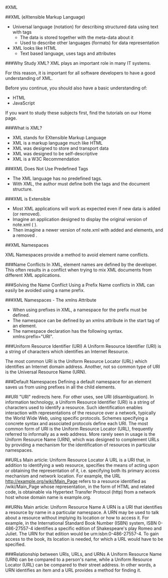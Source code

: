 #XML

##XML (eXtensible Markup Language)
* Universal language (notation) for describing structured data using text with tags
  * The data is stored together with the meta-data about it
  * Used to describe other languages (formats) for data representation
* XML looks like HTML
  * Text based language, uses tags and attributes
  
###Why Study XML?
XML plays an important role in many IT systems.

For this reason, it is important for all software developers to have a good understanding of XML.

Before you continue, you should also have a basic understanding of:

 * HTML
 * JavaScript

If you want to study these subjects first, find the tutorials on our Home page.

###What is XML?
 * XML stands for EXtensible Markup Language
 * XML is a markup language much like HTML
 * XML was designed to store and transport data
 * XML was designed to be self-descriptive
 * XML is a W3C Recommendation

###XML Does Not Use Predefined Tags
 * The XML language has no predefined tags.
 * With XML, the author must define both the tags and the document structure.

###XML is Extensible
 * Most XML applications will work as expected even if new data is added (or removed).
 * Imagine an application designed to display the original version of note.xml (<to> <from> <heading> <data>).
 * Then imagine a newer version of note.xml with added <date> and <hour> elements, and a removed <heading>.

##XML Namespaces

XML Namespaces provide a method to avoid element name conflicts.

###Name Conflicts
In XML, element names are defined by the developer. This often results in a conflict when trying to mix XML documents from different XML applications.

###Solving the Name Conflict Using a Prefix
Name conflicts in XML can easily be avoided using a name prefix.

###XML Namespaces - The xmlns Attribute
 * When using prefixes in XML, a namespace for the prefix must be defined.
 * The namespace can be defined by an xmlns attribute in the start tag of an element.
 * The namespace declaration has the following syntax. xmlns:prefix="URI".
 
###Uniform Resource Identifier (URI)
A Uniform Resource Identifier (URI) is a string of characters which identifies an Internet Resource.

The most common URI is the Uniform Resource Locator (URL) which identifies an Internet domain address. Another, not so common type of URI is the Universal Resource Name (URN).

###Default Namespaces
Defining a default namespace for an element saves us from using prefixes in all the child elements.

##URI
"URI" redirects here. For other uses, see URI (disambiguation).
In information technology, a Uniform Resource Identifier (URI) is a string of characters used to identify a resource. Such identification enables interaction with representations of the resource over a network, typically the World Wide Web, using specific protocols. Schemes specifying a concrete syntax and associated protocols define each URI. The most common form of URI is the Uniform Resource Locator (URL), frequently referred to informally as a web address. More rarely seen in usage is the Uniform Resource Name (URN), which was designed to complement URLs by providing a mechanism for the identification of resources in particular namespaces.

##URLs
Main article: Uniform Resource Locator
A URL is a URI that, in addition to identifying a web resource, specifies the means of acting upon or obtaining the representation of it, i.e. specifying both its primary access mechanism and network location. For example, the URL http://example.org/wiki/Main_Page refers to a resource identified as /wiki/Main_Page whose representation, in the form of HTML and related code, is obtainable via Hypertext Transfer Protocol (http) from a network host whose domain name is example.org.

##URNs
Main article: Uniform Resource Name
A URN is a URI that identifies a resource by name in a particular namespace. A URN may be used to talk about a resource without implying its location or how to access it. For example, in the International Standard Book Number (ISBN) system, ISBN 0-486-27557-4 identifies a specific edition of Shakespeare's play Romeo and Juliet. The URN for that edition would be urn:isbn:0-486-27557-4. To gain access to the book, its location is needed, for which a URL would have to be specified.

###Relationship between URIs, URLs, and URNs
A Uniform Resource Name (URN) can be compared to a person's name, while a Uniform Resource Locator (URL) can be compared to their street address. In other words, a URN identifies an item and a URL provides a method for finding it.




















